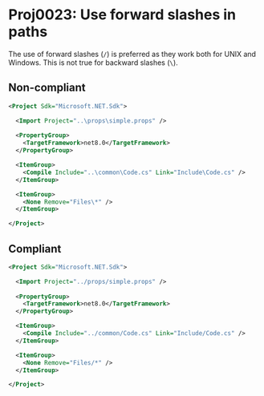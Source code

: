 # Proj0023: Use forward slashes in paths
The use of forward slashes (`/`) is preferred as they work both for UNIX and
Windows. This is not true for backward slashes (`\`).

## Non-compliant
``` XML
<Project Sdk="Microsoft.NET.Sdk">

  <Import Project="..\props\simple.props" />
  
  <PropertyGroup>
    <TargetFramework>net8.0</TargetFramework>
  </PropertyGroup>

  <ItemGroup>
    <Compile Include="..\common\Code.cs" Link="Include\Code.cs" />
  </ItemGroup>

  <ItemGroup>
    <None Remove="Files\*" />
  </ItemGroup>

</Project>
```

## Compliant
``` XML
<Project Sdk="Microsoft.NET.Sdk">

  <Import Project="../props/simple.props" />
  
  <PropertyGroup>
    <TargetFramework>net8.0</TargetFramework>
  </PropertyGroup>

  <ItemGroup>
    <Compile Include="../common/Code.cs" Link="Include/Code.cs" />
  </ItemGroup>

  <ItemGroup>
    <None Remove="Files/*" />
  </ItemGroup>

</Project>
```
